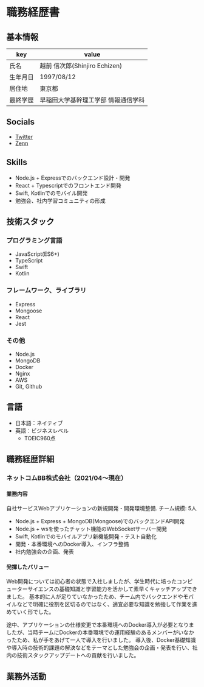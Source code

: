 # 職務経歴書

## 基本情報

|key|value|
|---|---|
|氏名|越前 信次郎(Shinjiro Echizen)|
|生年月日|1997/08/12|
|居住地|東京都|
|最終学歴|早稲田大学基幹理工学部 情報通信学科|

## Socials
- [Twitter](https://twitter.com/cizneeh)
- [Zenn](https://zenn.dev/cizneeh)

## Skills

- Node.js + Expressでのバックエンド設計・開発
- React + Typescriptでのフロントエンド開発
- Swift, Kotlinでのモバイル開発
- 勉強会、社内学習コミュニティの形成

## 技術スタック

### プログラミング言語
- JavaScript(ES6+)
- TypeScript
- Swift
- Kotlin

### フレームワーク、ライブラリ
- Express
- Mongoose
- React
- Jest

### その他
- Node.js
- MongoDB
- Docker
- Nginx
- AWS
- Git, Github

## 言語
- 日本語：ネイティブ
- 英語：ビジネスレベル
  - TOEIC960点 

## 職務経歴詳細

### ネットコムBB株式会社（2021/04〜現在）
#### 業務内容
自社サービスWebアプリケーションの新規開発・開発環境整備. 
チーム規模: 5人
- Node.js + Express + MongoDB(Mongoose)でのバックエンドAPI開発
- Node.js + wsを使ったチャット機能のWebSocketサーバー開発
- Swift, Kotlinでのモバイルアプリ新機能開発・テスト自動化
- 開発・本番環境へのDocker導入、インフラ整備
- 社内勉強会の企画、発表
#### **発揮したバリュー**
Web開発については初心者の状態で入社しましたが、学生時代に培ったコンピューターサイエンスの基礎知識と学習能力を活かして素早くキャッチアップできました。
基本的に人が足りていなかったため、チーム内でバックエンドやモバイルなどで明確に役割を区切るのではなく、適宜必要な知識を勉強して作業を進めていく形でした。

途中、アプリケーションの仕様変更で本番環境へのDocker導入が必要となりましたが、当時チームにDockerの本番環境での運用経験のあるメンバーがいなかったため、私が手をあげて一人で導入を行いました。
導入後、Docker基礎知識や導入時の技術的課題の解決などをテーマとした勉強会の企画・発表を行い、社内の技術スタックアップデートへの貢献を行いました。

## 業務外活動

